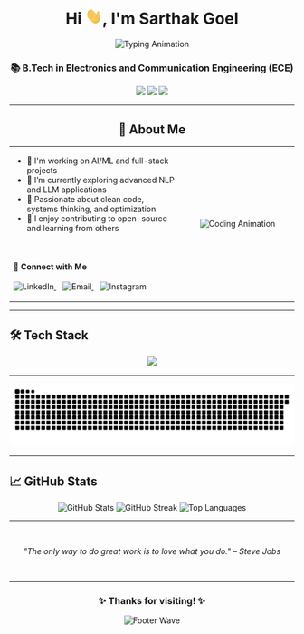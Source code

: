 <div align="center">
  <h1 align="center">
  Hi <img src="https://raw.githubusercontent.com/ABSphreak/ABSphreak/master/gifs/Hi.gif" width="30px">, I'm Sarthak Goel
</h1>


  <p align="center">
  <img src="https://readme-typing-svg.demolab.com?font=Fira+Mono&size=28&duration=3000&pause=1000&color=F7B32B&center=true&vCenter=true&width=500&lines=Data+Science+%26+ML+Enthusiast;Open+Source+Contributor;Full+Stack+Developer" alt="Typing Animation" />
</p>
</div>


<h3 align="center">📚 B.Tech in Electronics and Communication Engineering (ECE)</h3>

<p align="center">
  <img src="https://img.shields.io/badge/Focus-Machine%20Learning-blueviolet?style=flat-square"/>
  <img src="https://img.shields.io/badge/Stack-Full%20Stack%20Web%20Dev-orange?style=flat-square"/>
  <img src="https://img.shields.io/badge/Passion-Open%20Source-green?style=flat-square"/>
</p>

---

<h2 align="center">🚀 About Me</h2>

<table>
  <tr>
    <td width="60%">
      <ul>
        <li>🔭 I'm working on AI/ML and full-stack projects</li>
        <li>🌱 I’m currently exploring advanced NLP and LLM applications</li>
        <li>🧠 Passionate about clean code, systems thinking, and optimization</li>
        <li>💬 I enjoy contributing to open-source and learning from others</li>
      </ul><br>
      <h4>🤝 Connect with Me</h4>
      <p>
        <a href="https://www.linkedin.com/in/sarthak-goel-81aab524a/" title="LinkedIn">
          <span style="display:inline-block;">
            <img src="https://cdn-icons-png.flaticon.com/512/174/174857.png" alt="LinkedIn" height="40" />
          </span>
        </a>
        &nbsp;&nbsp;
        <a href="mailto:sarthakgoel536@gmail.com" title="Email">
          <span style="display:inline-block;">
            <img src="https://cdn-icons-png.flaticon.com/512/732/732200.png" alt="Email" height="40" />
          </span>
        </a>
        &nbsp;&nbsp;
        <a href="https://instagram.com/_sarthak.goel" title="Instagram">
          <span style="display:inline-block;">
            <img src="https://cdn-icons-png.flaticon.com/512/174/174855.png" alt="Instagram" height="40" />
          </span>
        </a>
      </p>
    </td>
    <td width="40%" align="center">
      <img src="https://media.giphy.com/media/qgQUggAC3Pfv687qPC/giphy.gif" width="320" alt="Coding Animation"/>
    </td>
  </tr>
</table>

---

## 🛠️ Tech Stack

<p align="center">
  <img src="https://skillicons.dev/icons?i=cpp,python,html,css,tailwindcss,js,react,nodejs,git" height="40"/>
</p>

---

<img src="https://raw.githubusercontent.com/sarthak536/sarthak536/output/github-contribution-grid-snake.svg" alt="Your GitHub Snake Animation"/>


---

## 📈 GitHub Stats

<p align="center">
  <img src="https://github-readme-stats.vercel.app/api?username=sarthak536&show_icons=true&theme=tokyonight" alt="GitHub Stats"/>
  <img src="https://github-readme-streak-stats.herokuapp.com/?user=sarthak536&theme=tokyonight" alt="GitHub Streak"/>
  <img src="https://github-readme-stats.vercel.app/api/top-langs/?username=sarthak536&layout=compact&theme=tokyonight" alt="Top Languages"/>
</p>

---

<br>
<p align="center">
  <em>"The only way to do great work is to love what you do." – Steve Jobs</em>
</p>
<br>

---

<div align="center">
  <h3>✨ Thanks for visiting! ✨</h3>
  <img src="https://capsule-render.vercel.app/api?type=waving&color=gradient&height=100&section=footer" alt="Footer Wave"/>
  <br/>
</div>
